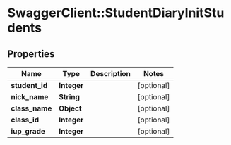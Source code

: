 # SwaggerClient::StudentDiaryInitStudents

## Properties
Name | Type | Description | Notes
------------ | ------------- | ------------- | -------------
**student_id** | **Integer** |  | [optional] 
**nick_name** | **String** |  | [optional] 
**class_name** | **Object** |  | [optional] 
**class_id** | **Integer** |  | [optional] 
**iup_grade** | **Integer** |  | [optional] 

